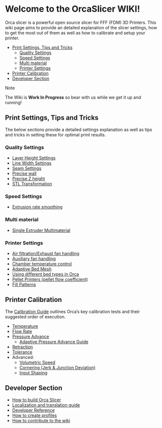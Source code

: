 # Welcome to the OrcaSlicer WIKI!

Orca slicer is a powerful open source slicer for FFF (FDM) 3D Printers. This wiki page aims to provide an detailed explanation of the slicer settings, how to get the most out of them as well as how to calibrate and setup your printer.

- [Print Settings, Tips and Tricks](#print-settings-tips-and-tricks)
  - [Quality Settings](#quality-settings)
  - [Speed Settings](#speed-settings)
  - [Multi material](#multi-material)
  - [Printer Settings](#printer-settings)
- [Printer Calibration](#printer-calibration)
- [Developer Section](#developer-section)

> [!NOTE]
> The Wiki is **Work In Progress** so bear with us while we get it up and running!

## Print Settings, Tips and Tricks

The below sections provide a detailed settings explanation as well as tips and tricks in setting these for optimal print results.

### Quality Settings

- [Layer Height Settings](quality_settings_layer_height)
- [Line Width Settings](quality_settings_line_width)
- [Seam Settings](quality_settings_seam)
- [Precise wall](Precise-wall)
- [Precise Z height](precise-z-height)
- [STL Transformation](stl-transformation)

### Speed Settings

- [Extrusion rate smoothing](extrusion-rate-smoothing)

### Multi material

- [Single Extruder Multimaterial](semm)

### Printer Settings

- [Air filtration/Exhaust fan handling](air-filtration)
- [Auxiliary fan handling](Auxiliary-fan)
- [Chamber temperature control](chamber-temperature)
- [Adaptive Bed Mesh](adaptive-bed-mesh)
- [Using different bed types in Orca](bed-types)
- [Pellet Printers (pellet flow coefficient)](pellet-flow-coefficient)
- [Fill Patterns](fill-patterns)

## Printer Calibration

The [Calibration Guide](Calibration) outlines Orca’s key calibration tests and their suggested order of execution.

- [Temperature](temp-calib)
- [Flow Rate](flow-rate-calib)
- [Pressure Advance](pressure-advance-calib)
  - [Adaptive Pressure Advance Guide](adaptive-pressure-advance-calib)
- [Retraction](retraction-calib)
- [Tolerance](tolerance-calib)
- Advanced:
  - [Volumetric Speed](volumetric-speed-calib)
  - [Cornering (Jerk & Junction Deviation)](cornering-calib)
  - [Input Shaping](input-shaping-calib)

## Developer Section

- [How to build Orca Slicer](How-to-build)
- [Localization and translation guide](Localization_guide)
- [Developer Reference](Developers-Home)
- [How to create profiles](How-to-create-profiles)
- [How to contribute to the wiki](How-to-wiki)
